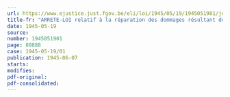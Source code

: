```yaml
---
url: https://www.ejustice.just.fgov.be/eli/loi/1945/05/19/1945051901/justel
title-fr: "ARRETE-LOI relatif à la réparation des dommages résultant des accidents du travail dans les causes desquels est intervenu un fait de guerre"
date: 1945-05-19
source:
number: 1945051901
page: 88888
case: 1945-05-19/01
publication: 1945-06-07
starts:
modifies:
pdf-original:
pdf-consolidated:
---
```


